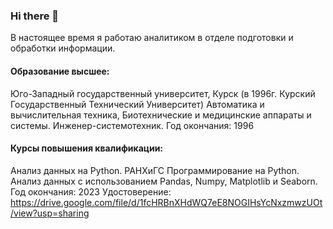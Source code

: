 ### Hi there 👋

В настоящее время я работаю аналитиком в отделе подготовки и обработки информации.

#### Образование высшее:

Юго-Западный государственный университет, Курск (в 1996г. Курский Государственный Технический Университет)
Автоматика и вычислительная техника, Биотехнические и медицинские аппараты и системы.
Инженер-системотехник.
Год окончания: 1996

#### Курсы повышения квалификации:

Анализ данных на Python.
РАНХиГС 
Программирование на Python. Анализ данных с использованием Pandas, Numpy, Matplotlib и Seaborn.
Год окончания: 2023
Удостоверение:
https://drive.google.com/file/d/1fcHRBnXHdWQ7eE8NOGIHsYcNxzmwzUOt/view?usp=sharing





<!--
**kholobtseva/kholobtseva** is a ✨ _special_ ✨ repository because its `README.md` (this file) appears on your GitHub profile.

Here are some ideas to get you started:

- 🔭 I’m currently working on ...
- 🌱 I’m currently learning ...
- 👯 I’m looking to collaborate on ...
- 🤔 I’m looking for help with ...
- 💬 Ask me about ...
- 📫 How to reach me: ...
- 😄 Pronouns: ...
- ⚡ Fun fact: ...
-->
